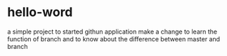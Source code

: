 # hello-word
a simple project to started githun application
make a change to learn the function of branch
and to know about the difference between master and branch
